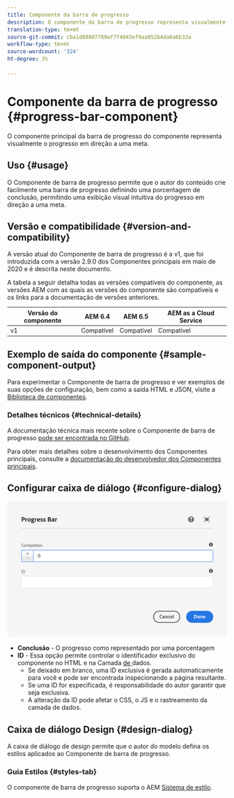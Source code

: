 ```yaml
---
title: Componente da barra de progresso
description: O componente da barra de progresso representa visualmente o progresso em direção a uma meta
translation-type: tm+mt
source-git-commit: cba1d898d7789af7f4045ef9aa052b4da6a6b33a
workflow-type: tm+mt
source-wordcount: '324'
ht-degree: 3%

---
```



# Componente da barra de progresso {#progress-bar-component}

O componente principal da barra de progresso do componente representa visualmente o progresso em direção a uma meta.

## Uso {#usage}

O Componente de barra de progresso permite que o autor do conteúdo crie facilmente uma barra de progresso definindo uma porcentagem de conclusão, permitindo uma exibição visual intuitiva do progresso em direção a uma meta.

## Versão e compatibilidade {#version-and-compatibility}

A versão atual do Componente de barra de progresso é a v1, que foi introduzida com a versão 2.9.0 dos Componentes principais em maio de 2020 e é descrita neste documento.

A tabela a seguir detalha todas as versões compatíveis do componente, as versões AEM com as quais as versões do componente são compatíveis e os links para a documentação de versões anteriores.

| Versão do componente | AEM 6.4 | AEM 6.5 | AEM as a Cloud Service |
|---|---|---|---|
| v1 | Compatível | Compatível | Compatível |

## Exemplo de saída do componente {#sample-component-output}

Para experimentar o Componente de barra de progresso e ver exemplos de suas opções de configuração, bem como a saída HTML e JSON, visite a [Biblioteca de componentes](https://adobe.com/go/aem_cmp_library_progressbar).

### Detalhes técnicos {#technical-details}

A documentação técnica mais recente sobre o Componente de barra de progresso [pode ser encontrada no GitHub](https://adobe.com/go/aem_cmp_tech_progress_v1).

Para obter mais detalhes sobre o desenvolvimento dos Componentes principais, consulte a [documentação do desenvolvedor dos Componentes principais](/help/developing/overview.md).

## Configurar caixa de diálogo {#configure-dialog}

![Caixa de diálogo de edição do componente da barra de progresso](/help/assets/progress-bar-edit.png)

* **Conclusão**  - O progresso como representado por uma porcentagem
* **ID**  - Essa opção permite controlar o identificador exclusivo do componente no HTML e na Camada [ de ](/help/developing/data-layer/overview.md)dados.
   * Se deixado em branco, uma ID exclusiva é gerada automaticamente para você e pode ser encontrada inspecionando a página resultante.
   * Se uma ID for especificada, é responsabilidade do autor garantir que seja exclusiva.
   * A alteração da ID pode afetar o CSS, o JS e o rastreamento da camada de dados.

## Caixa de diálogo Design {#design-dialog}

A caixa de diálogo de design permite que o autor do modelo defina os estilos aplicados ao Componente de barra de progresso.

### Guia Estilos {#styles-tab}

O componente de barra de progresso suporta o AEM [Sistema de estilo](/help/get-started/authoring.md#component-styling).
